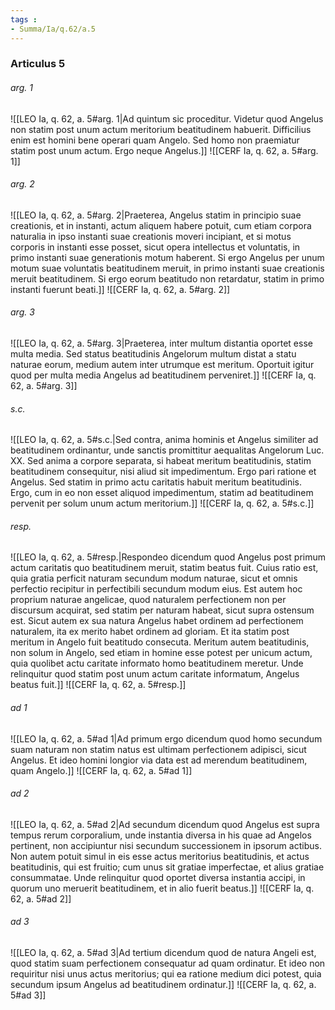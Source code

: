 ```yaml
---
tags : 
- Summa/Ia/q.62/a.5
---
```


### Articulus 5

###### arg. 1
![[LEO Ia, q. 62, a. 5#arg. 1|Ad quintum sic proceditur. Videtur quod Angelus non statim post unum actum meritorium beatitudinem habuerit. Difficilius enim est homini bene operari quam Angelo. Sed homo non praemiatur statim post unum actum. Ergo neque Angelus.]]
![[CERF Ia, q. 62, a. 5#arg. 1]]

###### arg. 2
![[LEO Ia, q. 62, a. 5#arg. 2|Praeterea, Angelus statim in principio suae creationis, et in instanti, actum aliquem habere potuit, cum etiam corpora naturalia in ipso instanti suae creationis moveri incipiant, et si motus corporis in instanti esse posset, sicut opera intellectus et voluntatis, in primo instanti suae generationis motum haberent. Si ergo Angelus per unum motum suae voluntatis beatitudinem meruit, in primo instanti suae creationis meruit beatitudinem. Si ergo eorum beatitudo non retardatur, statim in primo instanti fuerunt beati.]]
![[CERF Ia, q. 62, a. 5#arg. 2]]

###### arg. 3
![[LEO Ia, q. 62, a. 5#arg. 3|Praeterea, inter multum distantia oportet esse multa media. Sed status beatitudinis Angelorum multum distat a statu naturae eorum, medium autem inter utrumque est meritum. Oportuit igitur quod per multa media Angelus ad beatitudinem perveniret.]]
![[CERF Ia, q. 62, a. 5#arg. 3]]

###### s.c.
![[LEO Ia, q. 62, a. 5#s.c.|Sed contra, anima hominis et Angelus similiter ad beatitudinem ordinantur, unde sanctis promittitur aequalitas Angelorum Luc. XX. Sed anima a corpore separata, si habeat meritum beatitudinis, statim beatitudinem consequitur, nisi aliud sit impedimentum. Ergo pari ratione et Angelus. Sed statim in primo actu caritatis habuit meritum beatitudinis. Ergo, cum in eo non esset aliquod impedimentum, statim ad beatitudinem pervenit per solum unum actum meritorium.]]
![[CERF Ia, q. 62, a. 5#s.c.]]

###### resp.
![[LEO Ia, q. 62, a. 5#resp.|Respondeo dicendum quod Angelus post primum actum caritatis quo beatitudinem meruit, statim beatus fuit. Cuius ratio est, quia gratia perficit naturam secundum modum naturae, sicut et omnis perfectio recipitur in perfectibili secundum modum eius. Est autem hoc proprium naturae angelicae, quod naturalem perfectionem non per discursum acquirat, sed statim per naturam habeat, sicut supra ostensum est. Sicut autem ex sua natura Angelus habet ordinem ad perfectionem naturalem, ita ex merito habet ordinem ad gloriam. Et ita statim post meritum in Angelo fuit beatitudo consecuta. Meritum autem beatitudinis, non solum in Angelo, sed etiam in homine esse potest per unicum actum, quia quolibet actu caritate informato homo beatitudinem meretur. Unde relinquitur quod statim post unum actum caritate informatum, Angelus beatus fuit.]]
![[CERF Ia, q. 62, a. 5#resp.]]

###### ad 1
![[LEO Ia, q. 62, a. 5#ad 1|Ad primum ergo dicendum quod homo secundum suam naturam non statim natus est ultimam perfectionem adipisci, sicut Angelus. Et ideo homini longior via data est ad merendum beatitudinem, quam Angelo.]]
![[CERF Ia, q. 62, a. 5#ad 1]]

###### ad 2
![[LEO Ia, q. 62, a. 5#ad 2|Ad secundum dicendum quod Angelus est supra tempus rerum corporalium, unde instantia diversa in his quae ad Angelos pertinent, non accipiuntur nisi secundum successionem in ipsorum actibus. Non autem potuit simul in eis esse actus meritorius beatitudinis, et actus beatitudinis, qui est fruitio; cum unus sit gratiae imperfectae, et alius gratiae consummatae. Unde relinquitur quod oportet diversa instantia accipi, in quorum uno meruerit beatitudinem, et in alio fuerit beatus.]]
![[CERF Ia, q. 62, a. 5#ad 2]]

###### ad 3
![[LEO Ia, q. 62, a. 5#ad 3|Ad tertium dicendum quod de natura Angeli est, quod statim suam perfectionem consequatur ad quam ordinatur. Et ideo non requiritur nisi unus actus meritorius; qui ea ratione medium dici potest, quia secundum ipsum Angelus ad beatitudinem ordinatur.]]
![[CERF Ia, q. 62, a. 5#ad 3]]

